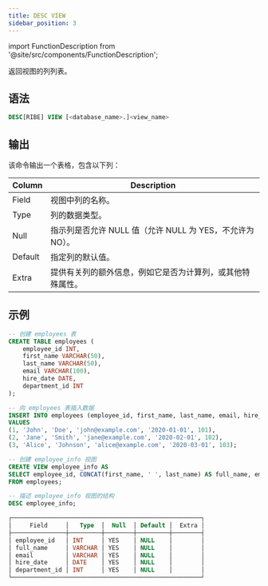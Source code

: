```yaml
---
title: DESC VIEW
sidebar_position: 3
---
```

import FunctionDescription from '@site/src/components/FunctionDescription';

<FunctionDescription description="引入或更新版本：v1.2.383"/>

返回视图的列列表。

## 语法

```sql
DESC[RIBE] VIEW [<database_name>.]<view_name>
```

## 输出

该命令输出一个表格，包含以下列：

| Column  | Description                                                                                                             |
|---------|-------------------------------------------------------------------------------------------------------------------------|
| Field   | 视图中列的名称。                                                                                                        |
| Type    | 列的数据类型。                                                                                                          |
| Null    | 指示列是否允许 NULL 值（允许 NULL 为 YES，不允许为 NO）。                                                               |
| Default | 指定列的默认值。                                                                                                        |
| Extra   | 提供有关列的额外信息，例如它是否为计算列，或其他特殊属性。                                                              |

## 示例

```sql
-- 创建 employees 表
CREATE TABLE employees (
    employee_id INT,
    first_name VARCHAR(50),
    last_name VARCHAR(50),
    email VARCHAR(100),
    hire_date DATE,
    department_id INT
);

-- 向 employees 表插入数据
INSERT INTO employees (employee_id, first_name, last_name, email, hire_date, department_id)
VALUES
(1, 'John', 'Doe', 'john@example.com', '2020-01-01', 101),
(2, 'Jane', 'Smith', 'jane@example.com', '2020-02-01', 102),
(3, 'Alice', 'Johnson', 'alice@example.com', '2020-03-01', 103);

-- 创建 employee_info 视图
CREATE VIEW employee_info AS
SELECT employee_id, CONCAT(first_name, ' ', last_name) AS full_name, email, hire_date, department_id
FROM employees;

-- 描述 employee_info 视图的结构
DESC employee_info;

┌─────────────────────────────────────────────────────┐
│     Field     │   Type  │  Null  │ Default │  Extra │
├───────────────┼─────────┼────────┼─────────┼────────┤
│ employee_id   │ INT     │ YES    │ NULL    │        │
│ full_name     │ VARCHAR │ YES    │ NULL    │        │
│ email         │ VARCHAR │ YES    │ NULL    │        │
│ hire_date     │ DATE    │ YES    │ NULL    │        │
│ department_id │ INT     │ YES    │ NULL    │        │
└─────────────────────────────────────────────────────┘
```